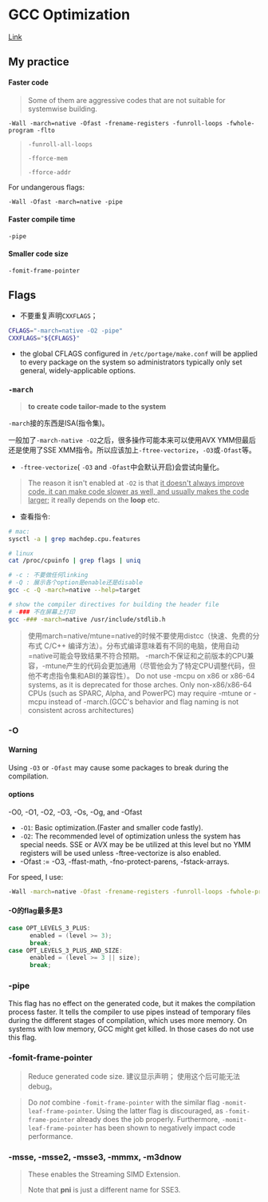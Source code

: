 # GCC Optimization

[Link](https://wiki.gentoo.org/wiki/GCC_optimization#cite_note-1)

## My practice

#### Faster code

> Some of them are aggressive codes that are not suitable for systemwise building.

`-Wall -march=native -Ofast -frename-registers -funroll-loops -fwhole-program -flto`

> `-funroll-all-loops`
>
> `-fforce-mem`
>
> `-fforce-addr`

For undangerous flags:

`-Wall -Ofast -march=native -pipe`

#### Faster compile time

`-pipe`

#### Smaller code size

`-fomit-frame-pointer`

## Flags

- 不要重复声明`CXXFLAGS`；

```bash
CFLAGS="-march=native -O2 -pipe"
CXXFLAGS="${CFLAGS}"
```

- the global CFLAGS configured in `/etc/portage/make.conf` will be applied to every package on the system so administrators typically only set general, widely-applicable options. 

### `-march`

> **to create code tailor-made to the system**

`-march`接的东西是ISA(指令集)。

一般加了`-march-native -O2`之后，很多操作可能本来可以使用AVX YMM但最后还是使用了SSE XMM指令。所以应该加上`-ftree-vectorize`，`-O3`或`-Ofast`等。

- `-ftree-vectorize`( `-O3` and `-Ofast`中会默认开启)会尝试向量化。

> The reason it isn't enabled at `-O2` is that <u>it doesn't always improve code, it can make code slower as well, and usually makes the code larger;</u> it really depends on the **loop** etc.

- 查看指令:

```bash
# mac:
sysctl -a | grep machdep.cpu.features

# linux
cat /proc/cpuinfo | grep flags | uniq
```

```bash
# -c : 不要做任何linking
# -Q : 展示各个option是enable还是disable
gcc -c -Q -march=native --help=target

# show the compiler directives for building the header file
# -### 不在屏幕上打印
gcc -### -march=native /usr/include/stdlib.h
```

> 使用march=native/mtune=native的时候不要使用distcc（快速、免费的分布式 C/C++ 编译方法）。分布式编译意味着有不同的电脑，使用自动=native可能会导致结果不符合预期。
> -march不保证和之前版本的CPU兼容，-mtune产生的代码会更加通用（尽管他会为了特定CPU调整代码，但他不考虑指令集和ABI的兼容性）。
> Do not use -mcpu on x86 or x86-64 systems, as it is deprecated for those arches.
> Only non-x86/x86-64 CPUs (such as SPARC, Alpha, and PowerPC) may require -mtune or -mcpu instead of -march.(GCC's behavior and flag naming is not consistent across architectures)

### -O

#### Warning
Using `-O3` or `-Ofast` may cause some packages to break during the compilation.

#### options
 -O0, -O1, -O2, -O3, -Os, -Og, and -Ofast

- `-O1`: Basic optimization.(Faster and smaller code fastly).
- `-O2`: The recommended level of optimization unless the system has special needs. SSE or AVX may be be utilized at this level but no YMM registers will be used unless -ftree-vectorize is also enabled.
- -Ofast := -O3, -ffast-math, -fno-protect-parens, -fstack-arrays.

For speed, I use:
```bash
-Wall -march=native -Ofast -frename-registers -funroll-loops -fwhole-program -flto
```

#### -O的flag最多是3

```c++
case OPT_LEVELS_3_PLUS:
      enabled = (level >= 3);
      break;
case OPT_LEVELS_3_PLUS_AND_SIZE:
      enabled = (level >= 3 || size);
      break;
```

### -pipe

This flag has no effect on the generated code, but it makes the compilation process faster. It tells the compiler to use pipes instead of temporary files during the different stages of compilation, which uses more memory. On systems with low memory, GCC might get killed. In those cases do not use this flag.

### -fomit-frame-pointer
> Reduce generated code size.
> 建议显示声明；
> 使用这个后可能无法debug。

> Do *not* combine `-fomit-frame-pointer` with the similar flag `-momit-leaf-frame-pointer`. Using the latter flag is discouraged, as `-fomit-frame-pointer` already does the job properly. Furthermore, `-momit-leaf-frame-pointer` has been shown to negatively impact code performance.

### -msse, -msse2, -msse3, -mmmx, -m3dnow

> These enables the Streaming SIMD Extension.
>
> Note that **pni** is just a different name for SSE3.